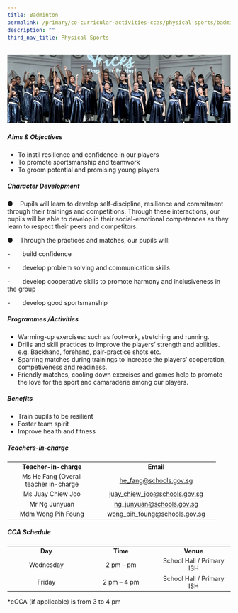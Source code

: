 ```yaml
---
title: Badminton
permalink: /primary/co-curricular-activities-ccas/physical-sports/badminton/
description: ""
third_nav_title: Physical Sports
---
```

![](/images/01%20Banner%20Photos/cca.jpg)
<h5><strong>Aims &amp; Objectives</strong></h5>
<ul>
<li>To instil resilience and confidence in our players</li>
<li>To promote sportsmanship and teamwork</li>
<li>To groom potential and promising young players</li>
</ul>

<h5><strong>Character Development&nbsp;</strong></h5>
●&nbsp;&nbsp;&nbsp;&nbsp;Pupils&nbsp;will learn to develop&nbsp;self-discipline, resilience and commitment through
their trainings and competitions. Through these interactions, our pupils will be able to develop in their social-emotional competences as they learn to respect their peers and competitors.

●&nbsp;&nbsp;&nbsp;&nbsp;Through the practices and matches, our pupils will:

\-&nbsp;&nbsp;&nbsp;&nbsp;&nbsp;&nbsp;&nbsp;build confidence

\-&nbsp;&nbsp;&nbsp;&nbsp;&nbsp;&nbsp;&nbsp;develop problem solving and communication skills

\-&nbsp;&nbsp;&nbsp;&nbsp;&nbsp;&nbsp;&nbsp;develop cooperative skills to promote harmony and inclusiveness in the group

\-&nbsp;&nbsp;&nbsp;&nbsp;&nbsp;&nbsp;&nbsp;develop good sportsmanship
<h5><strong>Programmes /Activities</strong></h5>
<ul>
<li>Warming-up exercises: such as footwork, stretching and running.</li>
<li>Drills and skill practices to improve the players’ strength and abilities.<br>e.g. Backhand, forehand, pair-practice shots etc.</li>
<li>Sparring matches during trainings to increase the players’ cooperation, competiveness and readiness.</li>
<li>Friendly matches, cooling down exercises and games help to promote the love for the sport and camaraderie among our players.</li>
</ul>
<h5><strong>Benefits</strong></h5>
<ul>
<li>Train pupils to be resilient</li>
<li>Foster team spirit</li>
<li>Improve health and fitness</li>
</ul>
<h5><strong>Teachers-in-charge</strong></h5>
<table>
<tbody>
<tr>
<td width="187" style="text-align: center;"><strong>Teacher-in-charge</strong></td>
<td width="256" style="text-align: center;"><strong>Email</strong></td>
</tr>
<tr>
	<td width="187" style="text-align: center;">Ms He Fang (Overall teacher in-charge</td>
<td width="256" style="text-align: center;"><a href="mailto:he_fang@schools.gov.sg">he_fang@schools.gov.sg</a></td>
</tr>
<tr>
<td width="187" style="text-align: center;">Ms Juay Chiew Joo</td>
<td width="256" style="text-align: center;"><a href="mailto:juay_chiew_joo@schools.gov.sg">juay_chiew_joo@schools.gov.sg</a></td>
</tr>
<tr>
<td width="187" style="text-align: center;">Mr Ng Junyuan</td>
<td width="256" style="text-align: center;"><a href="mailto:ng_junyuan@schools.gov.sg">ng_junyuan@schools.gov.sg</a>
</td></tr>
	<tr>
<td width="187" style="text-align: center;">Mdm Wong Pih Foung</td>
<td width="256" style="text-align: center;"><a width="256" href="mailto:<td style="></a><a href="mailto:">wong_pih_foung@schools.gov.sg</a></td>
</tr>
</tbody>
</table>

<h5><strong>CCA Schedule</strong></h5>
<table>
<tbody>
<tr>
<td width="205" style="text-align: center;"><strong>Day</strong></td>
<td width="205" style="text-align: center;"><strong>Time</strong></td>
<td width="205" style="text-align: center;"><strong>Venue</strong></td>
</tr>
<tr>
<td width="205" style="text-align: center;">Wednesday</td>
<td width="205" style="text-align: center;">2 pm – pm</td>
<td width="205" style="text-align: center;">School Hall / Primary ISH</td>
</tr>
<tr>
<td width="205" style="text-align: center;">Friday</td>
<td width="205" style="text-align: center;">2 pm – 4 pm</td>
<td width="205" style="text-align: center;">School Hall / Primary ISH</td>
</tr>
</tbody>
</table>
*eCCA (if applicable) is from 3 to 4 pm


